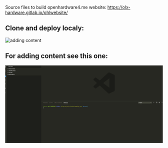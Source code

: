 Source files to build openhardware4.me website: https://olx-hardware.gitlab.io/ohlwebsite/
## Clone and deploy localy:
![adding content](cloningDEploying.gif)

## For adding content see this one:
![adding content](editing.gif)

